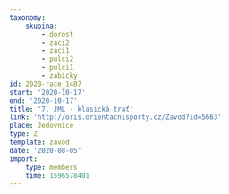 ```yaml
---
taxonomy:
    skupina:
        - dorost
        - zaci2
        - zaci1
        - pulci2
        - pulci1
        - zabicky
id: 2020-race_1487
start: '2020-10-17'
end: '2020-10-17'
title: '7. JML - klasická trať'
link: 'http://oris.orientacnisporty.cz/Zavod?id=5663'
place: Jedovnice
type: Z
template: zavod
date: '2020-08-05'
import:
    type: members
    time: 1596578401
---
```

